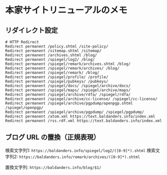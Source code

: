 # 本家サイトリニューアルのメモ

## リダイレクト設定

```
# HTTP Redirect
Redirect permanent /policy.shtml /site-policy/
Redirect permanent /sitemap.shtml /sitemap/
Redirect permanent /archives.shtml /blog/
Redirect permanent /spiegel/log2/ /blog/
Redirect permanent /spiegel/remark/archives.shtml /blog/
Redirect permanent /spiegel/remark/archives/ /blog/
Redirect permanent /spiegel/remark/ /blog/
Redirect permanent /spiegel/profile/ /profile/
Redirect permanent /spiegel/pubkeys/ /pubkeys/
Redirect permanent /spiegel/docs/ /spiegel/archive/docs/
Redirect permanent /spiegel/maps/ /spiegel/archive/maps/
Redirect permanent /spiegel/archive/rdfa/ /spiegel/rdfa/
Redirect permanent /spiegel/archive/cc-license/ /spiegel/cc-license/
Redirect permanent /spiegel/archive/pgpdump/openpgp.shtml /spiegel/openpgp/
Redirect permanent /spiegel/archive/pgpdump/ /spiegel/pgpdump/
Redirect permanent /atom.xml https://text.baldanders.info/index.xml
Redirect permanent /rss.rdf.xml https://text.baldanders.info/index.xml
```

## ブログ URL の置換（正規表現）

検索文字列1: `https://baldanders.info/spiegel/log2/([0-9]*).shtml`
検索文字列2: `https://baldanders.info/remark/archives/([0-9]*).shtml`

置換文字列: `https://baldanders.info/blog/$1/`

